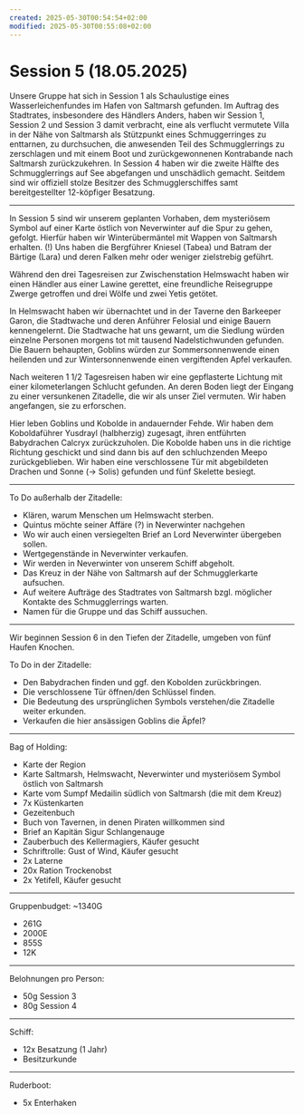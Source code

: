 ```yaml
---
created: 2025-05-30T00:54:54+02:00
modified: 2025-05-30T00:55:08+02:00
---
```


# Session 5 (18.05.2025)

Unsere Gruppe hat sich in Session 1 als Schaulustige eines Wasserleichenfundes im Hafen von Saltmarsh gefunden. Im Auftrag des Stadtrates, insbesondere des Händlers Anders, haben wir Session 1, Session 2 und Session 3 damit verbracht, eine als verflucht vermutete Villa in der Nähe von Saltmarsh als Stützpunkt eines Schmuggerringes zu enttarnen, zu durchsuchen, die anwesenden Teil des Schmugglerrings zu zerschlagen und mit einem Boot und zurückgewonnenen Kontrabande nach Saltmarsh zurückzukehren. In Session 4 haben wir die zweite Hälfte des Schmugglerrings auf See abgefangen und unschädlich gemacht. Seitdem sind wir offiziell stolze Besitzer des Schmugglerschiffes samt bereitgestellter 12-köpfiger Besatzung.

* * *

In Session 5 sind wir unserem geplanten Vorhaben, dem mysteriösem Symbol auf einer Karte östlich von Neverwinter auf die Spur zu gehen, gefolgt. Hierfür haben wir Winterübermäntel mit Wappen von Saltmarsh erhalten. (!) Uns haben die Bergführer Kniesel (Tabea) und Batram der Bärtige (Lara) und deren Falken mehr oder weniger zielstrebig geführt.

Während den drei Tagesreisen zur Zwischenstation Helmswacht haben wir einen Händler aus einer Lawine gerettet, eine freundliche Reisegruppe Zwerge getroffen und drei Wölfe und zwei Yetis getötet. 

In Helmswacht haben wir übernachtet und in der Taverne den Barkeeper Garon, die Stadtwache und deren Anführer Felosial und einige Bauern kennengelernt. Die Stadtwache hat uns gewarnt, um die Siedlung würden einzelne Personen morgens tot mit tausend Nadelstichwunden gefunden. Die Bauern behaupten, Goblins würden zur Sommersonnenwende einen heilenden und zur Wintersonnenwende einen vergiftenden Apfel verkaufen.

Nach weiteren 1 1/2 Tagesreisen haben wir eine gepflasterte Lichtung mit einer kilometerlangen Schlucht gefunden. An deren Boden liegt der Eingang zu einer versunkenen Zitadelle, die wir als unser Ziel vermuten. Wir haben angefangen, sie zu erforschen.

Hier leben Goblins und Kobolde in andauernder Fehde. Wir haben dem Koboldaführer Yusdrayl (halbherzig) zugesagt, ihren entführten Babydrachen Calcryx zurückzuholen. Die Kobolde haben uns in die richtige Richtung geschickt und sind dann bis auf den schluchzenden Meepo zurückgeblieben. Wir haben eine verschlossene Tür mit abgebildeten Drachen und Sonne (-> Solis) gefunden und fünf Skelette besiegt.

* * *

To Do außerhalb der Zitadelle:
- Klären, warum Menschen um Helmswacht sterben.
- Quintus möchte seiner Affäre (?) in Neverwinter nachgehen
- Wo wir auch einen versiegelten Brief an Lord Neverwinter übergeben sollen.
- Wertgegenstände in Neverwinter verkaufen.
- Wir werden in Neverwinter von unserem Schiff abgeholt.
- Das Kreuz in der Nähe von Saltmarsh auf der Schmugglerkarte aufsuchen.
- Auf weitere Aufträge des Stadtrates von Saltmarsh bzgl. möglicher Kontakte des Schmugglerrings warten.
- Namen für die Gruppe und das Schiff aussuchen.

* * *

Wir beginnen Session 6 in den Tiefen der Zitadelle, umgeben von fünf Haufen Knochen.

To Do in der Zitadelle:
- Den Babydrachen finden und ggf. den Kobolden zurückbringen.
- Die verschlossene Tür öffnen/den Schlüssel finden.
- Die Bedeutung des ursprünglichen Symbols verstehen/die Zitadelle weiter erkunden.
- Verkaufen die hier ansässigen Goblins die Äpfel?

* * *

Bag of Holding:
- Karte der Region
- Karte Saltmarsh, Helmswacht, Neverwinter und mysteriösem Symbol östlich von Saltmarsh
- Karte vom Sumpf Medailin südlich von Saltmarsh (die mit dem Kreuz)
- 7x Küstenkarten
- Gezeitenbuch
- Buch von Tavernen, in denen Piraten willkommen sind
- Brief an Kapitän Sigur Schlangenauge
- Zauberbuch des Kellermagiers, Käufer gesucht
- Schriftrolle: Gust of Wind, Käufer gesucht
- 2x Laterne
- 20x Ration Trockenobst
- 2x Yetifell, Käufer gesucht

* * *

Gruppenbudget: ~1340G
- 261G
- 2000E
- 855S
- 12K

* * *

Belohnungen pro Person:
- 50g Session 3
- 80g Session 4

* * *

Schiff:
- 12x Besatzung (1 Jahr)
- Besitzurkunde

* * *

Ruderboot:
- 5x Enterhaken
